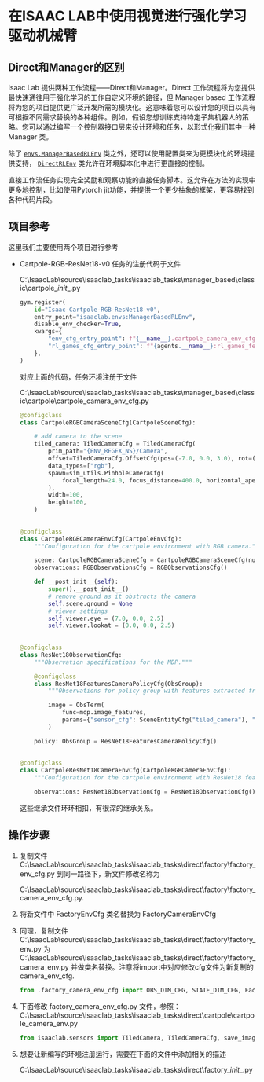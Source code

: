 # 在ISAAC LAB中使用视觉进行强化学习驱动机械臂

## Direct和Manager的区别

Isaac Lab 提供两种工作流程——Direct和Manager。Direct 工作流程将为您提供最快速通往用于强化学习的工作自定义环境的路径，但 Manager based 工作流程将为您的项目提供更广泛开发所需的模块化。这意味着您可以设计您的项目以具有可根据不同需求替换的各种组件。例如，假设您想训练支持特定子集机器人的策略。您可以通过编写一个控制器接口层来设计环境和任务，以形式化我们其中一种 Manager 类。

除了 [`envs.ManagerBasedRLEnv`](https://docs.robotsfan.com/isaaclab/source/api/lab/isaaclab.envs.html#isaaclab.envs.ManagerBasedRLEnv) 类之外，还可以使用配置类来为更模块化的环境提供支持， [`DirectRLEnv`](https://docs.robotsfan.com/isaaclab/source/api/lab/isaaclab.envs.html#isaaclab.envs.DirectRLEnv) 类允许在环境脚本化中进行更直接的控制。

直接工作流任务实现完全奖励和观察功能的直接任务脚本。这允许在方法的实现中更多地控制，比如使用Pytorch jit功能，并提供一个更少抽象的框架，更容易找到各种代码片段。

## 项目参考

这里我们主要使用两个项目进行参考

- Cartpole-RGB-ResNet18-v0 任务的注册代码于文件

  C:\IsaacLab\source\isaaclab_tasks\isaaclab_tasks\manager_based\classic\cartpole\__init__.py

  ```python
  gym.register(
      id="Isaac-Cartpole-RGB-ResNet18-v0",
      entry_point="isaaclab.envs:ManagerBasedRLEnv",
      disable_env_checker=True,
      kwargs={
          "env_cfg_entry_point": f"{__name__}.cartpole_camera_env_cfg:CartpoleResNet18CameraEnvCfg",
          "rl_games_cfg_entry_point": f"{agents.__name__}:rl_games_feature_ppo_cfg.yaml",
      },
  )
  ```

  对应上面的代码，任务环境注册于文件

  C:\IsaacLab\source\isaaclab_tasks\isaaclab_tasks\manager_based\classic\cartpole\cartpole_camera_env_cfg.py

  ```python
  @configclass
  class CartpoleRGBCameraSceneCfg(CartpoleSceneCfg):
  
      # add camera to the scene
      tiled_camera: TiledCameraCfg = TiledCameraCfg(
          prim_path="{ENV_REGEX_NS}/Camera",
          offset=TiledCameraCfg.OffsetCfg(pos=(-7.0, 0.0, 3.0), rot=(0.9945, 0.0, 0.1045, 0.0), convention="world"),
          data_types=["rgb"],
          spawn=sim_utils.PinholeCameraCfg(
              focal_length=24.0, focus_distance=400.0, horizontal_aperture=20.955, clipping_range=(0.1, 20.0)
          ),
          width=100,
          height=100,
      )
      
      
  @configclass
  class CartpoleRGBCameraEnvCfg(CartpoleEnvCfg):
      """Configuration for the cartpole environment with RGB camera."""
  
      scene: CartpoleRGBCameraSceneCfg = CartpoleRGBCameraSceneCfg(num_envs=512, env_spacing=20)
      observations: RGBObservationsCfg = RGBObservationsCfg()
  
      def __post_init__(self):
          super().__post_init__()
          # remove ground as it obstructs the camera
          self.scene.ground = None
          # viewer settings
          self.viewer.eye = (7.0, 0.0, 2.5)
          self.viewer.lookat = (0.0, 0.0, 2.5)
          
          
  @configclass
  class ResNet18ObservationCfg:
      """Observation specifications for the MDP."""
  
      @configclass
      class ResNet18FeaturesCameraPolicyCfg(ObsGroup):
          """Observations for policy group with features extracted from RGB images with a frozen ResNet18."""
  
          image = ObsTerm(
              func=mdp.image_features,
              params={"sensor_cfg": SceneEntityCfg("tiled_camera"), "data_type": "rgb", "model_name": "resnet18"},
          )
  
      policy: ObsGroup = ResNet18FeaturesCameraPolicyCfg()
      
      
  @configclass
  class CartpoleResNet18CameraEnvCfg(CartpoleRGBCameraEnvCfg):
      """Configuration for the cartpole environment with ResNet18 features as observations."""
  
      observations: ResNet18ObservationCfg = ResNet18ObservationCfg()
  
  ```

  这些继承文件环环相扣，有很深的继承关系。

## 操作步骤

1. 复制文件 C:\IsaacLab\source\isaaclab_tasks\isaaclab_tasks\direct\factory\factory_env_cfg.py 到同一路径下，新文件修改名称为

   C:\IsaacLab\source\isaaclab_tasks\isaaclab_tasks\direct\factory\factory_camera_env_cfg.py.

2. 将新文件中 FactoryEnvCfg 类名替换为 FactoryCameraEnvCfg

3. 同理，复制文件 C:\IsaacLab\source\isaaclab_tasks\isaaclab_tasks\direct\factory\factory_env.py 为 C:\IsaacLab\source\isaaclab_tasks\isaaclab_tasks\direct\factory\factory_camera_env.py 并做类名替换。注意将import中对应修改cfg文件为新复制的camera_env_cfg.

   ```python
   from .factory_camera_env_cfg import OBS_DIM_CFG, STATE_DIM_CFG, FactoryCameraEnvCfg
   ```

4. 下面修改 factory_camera_env_cfg.py 文件，参照：C:\IsaacLab\source\isaaclab_tasks\isaaclab_tasks\direct\cartpole\cartpole_camera_env.py

   ```python
   from isaaclab.sensors import TiledCamera, TiledCameraCfg, save_images_to_file # import camera configurations
   ```

5. 想要让新编写的环境注册运行，需要在下面的文件中添加相关的描述

   C:\IsaacLab\source\isaaclab_tasks\isaaclab_tasks\direct\factory\__init__.py